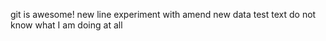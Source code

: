 git is awesome!
new line
experiment with amend
new data
test text
do not know what I am doing at all
